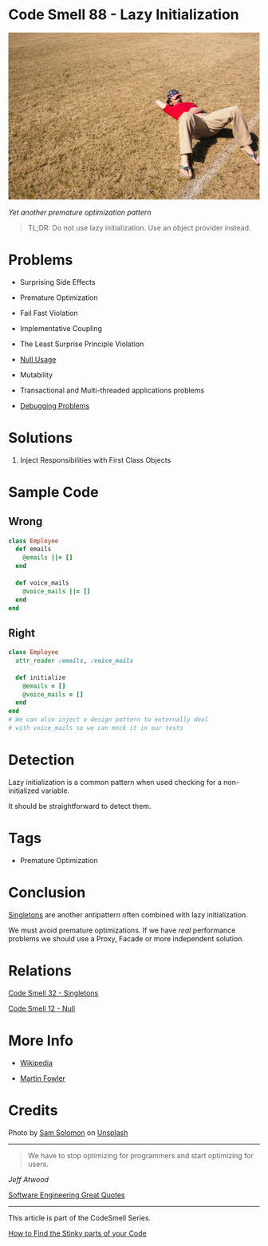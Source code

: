 # Code Smell 88 - Lazy Initialization

![Code Smell 88 - Lazy Initialization](Code%20Smell%2088%20-%20Lazy%20Initialization.jpg)

*Yet another premature optimization pattern*

> TL;DR: Do not use lazy initialization. Use an object provider instead.

# Problems

- Surprising Side Effects

- Premature Optimization

- Fail Fast Violation

- Implementative Coupling

- The Least Surprise Principle Violation

- [Null Usage](https://github.com/mcsee/Software-Design-Articles/tree/main/Articles/Theory/Null%20-%20The%20Billion%20Dollar%20Mistake/readme.md)

- Mutability

- Transactional and Multi-threaded applications problems

- [Debugging Problems](https://martinfowler.com/bliki/LazyInitialization.html)

# Solutions

1. Inject Responsibilities with First Class Objects

# Sample Code

## Wrong

[Gist Url]: # (https://gist.github.com/mcsee/0d762f54e37352ed72eee7e77d0ae5e0)
```ruby
class Employee
  def emails
    @emails ||= []
  end
  
  def voice_mails
    @voice_mails ||= []
  end
end
```

## Right

[Gist Url]: # (https://gist.github.com/mcsee/dbd08513d5005325e63954515052555d)
```ruby
class Employee
  attr_reader :emails, :voice_mails

  def initialize
    @emails = []
    @voice_mails = []
  end
end
# We can also inject a design pattern to externally deal
# with voice_mails so we can mock it in our tests
```

# Detection

Lazy initialization is a common pattern when used checking for a non-initialized variable. 

It should be straightforward to detect them.

# Tags

- Premature Optimization

# Conclusion

[Singletons](https://github.com/mcsee/Software-Design-Articles/tree/main/Articles/Theory/Singleton%20-%20The%20root%20of%20all%20evil/readme.md) are another antipattern often combined with lazy initialization.

We must avoid premature optimizations. If we have *real* performance problems we should use a Proxy, Facade or more independent solution.

# Relations

[Code Smell 32 - Singletons](https://github.com/mcsee/Software-Design-Articles/tree/main/Articles/Code%20Smells/Code%20Smell%2032%20-%20Singletons/readme.md)

[Code Smell 12 - Null](https://github.com/mcsee/Software-Design-Articles/tree/main/Articles/Code%20Smells/Code%20Smell%20%2012%20-%20Null/readme.md)

# More Info

- [Wikipedia](https://en.wikipedia.org/wiki/Lazy_initialization)

- [Martin Fowler](https://martinfowler.com/bliki/LazyInitialization.html)

# Credits

Photo by [Sam Solomon](https://unsplash.com/@samsolomon) on [Unsplash](https://unsplash.com/s/photos/lazy)  

* * *

> We have to stop optimizing for programmers and start optimizing for users.

_Jeff Atwood_
 
[Software Engineering Great Quotes](https://github.com/mcsee/Software-Design-Articles/tree/main/Articles/Quotes/Software%20Engineering%20Great%20Quotes/readme.md)

* * *

This article is part of the CodeSmell Series.

[How to Find the Stinky parts of your Code](https://github.com/mcsee/Software-Design-Articles/tree/main/Articles/Code%20Smells/How%20to%20Find%20the%20Stinky%20parts%20of%20your%20Code/readme.md)